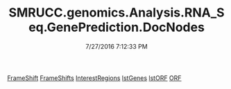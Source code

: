 ﻿---
title: SMRUCC.genomics.Analysis.RNA_Seq.GenePrediction.DocNodes
date: 7/27/2016 7:12:33 PM
---

[FrameShift](T-SMRUCC.genomics.Analysis.RNA_Seq.GenePrediction.DocNodes.FrameShift.html)
[FrameShifts](T-SMRUCC.genomics.Analysis.RNA_Seq.GenePrediction.DocNodes.FrameShifts.html)
[InterestRegions](T-SMRUCC.genomics.Analysis.RNA_Seq.GenePrediction.DocNodes.InterestRegions.html)
[lstGenes](T-SMRUCC.genomics.Analysis.RNA_Seq.GenePrediction.DocNodes.lstGenes.html)
[lstORF](T-SMRUCC.genomics.Analysis.RNA_Seq.GenePrediction.DocNodes.lstORF.html)
[ORF](T-SMRUCC.genomics.Analysis.RNA_Seq.GenePrediction.DocNodes.ORF.html)
